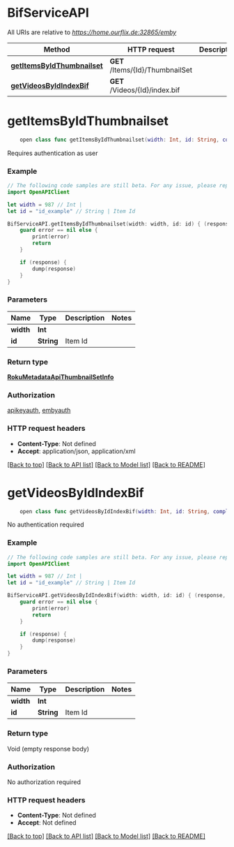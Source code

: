 # BifServiceAPI

All URIs are relative to *https://home.ourflix.de:32865/emby*

Method | HTTP request | Description
------------- | ------------- | -------------
[**getItemsByIdThumbnailset**](BifServiceAPI.md#getitemsbyidthumbnailset) | **GET** /Items/{Id}/ThumbnailSet | 
[**getVideosByIdIndexBif**](BifServiceAPI.md#getvideosbyidindexbif) | **GET** /Videos/{Id}/index.bif | 


# **getItemsByIdThumbnailset**
```swift
    open class func getItemsByIdThumbnailset(width: Int, id: String, completion: @escaping (_ data: RokuMetadataApiThumbnailSetInfo?, _ error: Error?) -> Void)
```



Requires authentication as user

### Example
```swift
// The following code samples are still beta. For any issue, please report via http://github.com/OpenAPITools/openapi-generator/issues/new
import OpenAPIClient

let width = 987 // Int | 
let id = "id_example" // String | Item Id

BifServiceAPI.getItemsByIdThumbnailset(width: width, id: id) { (response, error) in
    guard error == nil else {
        print(error)
        return
    }

    if (response) {
        dump(response)
    }
}
```

### Parameters

Name | Type | Description  | Notes
------------- | ------------- | ------------- | -------------
 **width** | **Int** |  | 
 **id** | **String** | Item Id | 

### Return type

[**RokuMetadataApiThumbnailSetInfo**](RokuMetadataApiThumbnailSetInfo.md)

### Authorization

[apikeyauth](../README.md#apikeyauth), [embyauth](../README.md#embyauth)

### HTTP request headers

 - **Content-Type**: Not defined
 - **Accept**: application/json, application/xml

[[Back to top]](#) [[Back to API list]](../README.md#documentation-for-api-endpoints) [[Back to Model list]](../README.md#documentation-for-models) [[Back to README]](../README.md)

# **getVideosByIdIndexBif**
```swift
    open class func getVideosByIdIndexBif(width: Int, id: String, completion: @escaping (_ data: Void?, _ error: Error?) -> Void)
```



No authentication required

### Example
```swift
// The following code samples are still beta. For any issue, please report via http://github.com/OpenAPITools/openapi-generator/issues/new
import OpenAPIClient

let width = 987 // Int | 
let id = "id_example" // String | Item Id

BifServiceAPI.getVideosByIdIndexBif(width: width, id: id) { (response, error) in
    guard error == nil else {
        print(error)
        return
    }

    if (response) {
        dump(response)
    }
}
```

### Parameters

Name | Type | Description  | Notes
------------- | ------------- | ------------- | -------------
 **width** | **Int** |  | 
 **id** | **String** | Item Id | 

### Return type

Void (empty response body)

### Authorization

No authorization required

### HTTP request headers

 - **Content-Type**: Not defined
 - **Accept**: Not defined

[[Back to top]](#) [[Back to API list]](../README.md#documentation-for-api-endpoints) [[Back to Model list]](../README.md#documentation-for-models) [[Back to README]](../README.md)

